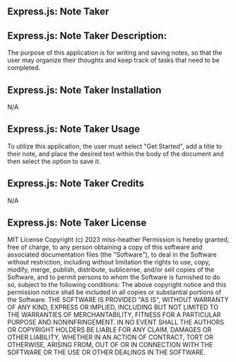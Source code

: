 ## Express.js: Note Taker

## Express.js: Note Taker Description:
The purpose of this application is for writing and saving notes, so that the user may organize their thoughts and keep track of tasks that need to be completed. 

## Express.js: Note Taker Installation
N/A

## Express.js: Note Taker Usage
To utilize this application, the user must select "Get Started", add a title to their note, and place the desired text within the body of the document and then select the option to save it.

## Express.js: Note Taker Credits
N/A

## Express.js: Note Taker License
MIT License
Copyright (c) 2023 miss-heather
Permission is hereby granted, free of charge, to any person obtaining a copy of this software and associated documentation files (the "Software"), to deal in the Software without restriction, including without limitation the rights to use, copy, modify, merge, publish, distribute, sublicense, and/or sell copies of the Software, and to permit persons to whom the Software is furnished to do so, subject to the following conditions:
The above copyright notice and this permission notice shall be included in all copies or substantial portions of the Software.
THE SOFTWARE IS PROVIDED "AS IS", WITHOUT WARRANTY OF ANY KIND, EXPRESS OR IMPLIED, INCLUDING BUT NOT LIMITED TO THE WARRANTIES OF MERCHANTABILITY, FITNESS FOR A PARTICULAR PURPOSE AND NONINFRINGEMENT. IN NO EVENT SHALL THE AUTHORS OR COPYRIGHT HOLDERS BE LIABLE FOR ANY CLAIM, DAMAGES OR OTHER LIABILITY, WHETHER IN AN ACTION OF CONTRACT, TORT OR OTHERWISE, ARISING FROM, OUT OF OR IN CONNECTION WITH THE SOFTWARE OR THE USE OR OTHER DEALINGS IN THE SOFTWARE.
